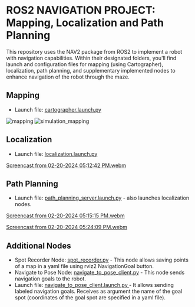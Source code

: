 # ROS2 NAVIGATION PROJECT: Mapping, Localization and Path Planning 

This repository uses the NAV2 package from ROS2 to implement a robot with navigation capabilities. Within their designated folders, you'll find launch and configuration files for mapping (using Cartographer), localization, path planning, and supplementary implemented nodes to enhance navigation of the robot through the maze.

## Mapping
* Launch file: [cartographer.launch.py](https://github.com/RonaldoCD/ROS2-Mapping-Localization-and-Path-Planning/blob/main/project_mapping/launch/cartographer.launch.py)

![mapping](https://github.com/RonaldoCD/ROS2-Mapping-Localization-and-Path-Planning/assets/73918490/2c6deb6e-feaa-4b17-8046-946461cae061)
![simulation_mapping](https://github.com/RonaldoCD/ROS2-Mapping-Localization-and-Path-Planning/assets/73918490/7668a76f-5182-48bd-ac05-8b594b36f0f8)

## Localization

* Launch file: [localization.launch.py](https://github.com/RonaldoCD/ROS2-Mapping-Localization-and-Path-Planning/blob/main/project_localization/launch/localization.launch.py)

[Screencast from 02-20-2024 05:12:42 PM.webm](https://github.com/RonaldoCD/ROS2-Mapping-Localization-and-Path-Planning/assets/73918490/35c4cf87-640a-4c39-a557-45c341621054)

## Path Planning

* Launch file: [path_planning_server.launch.py](https://github.com/RonaldoCD/ROS2-Mapping-Localization-and-Path-Planning/blob/main/project_path_planning/launch/path_planning_server.launch.py) - also launches localization nodes.

[Screencast from 02-20-2024 05:15:15 PM.webm](https://github.com/RonaldoCD/ROS2-Mapping-Localization-and-Path-Planning/assets/73918490/ab06a889-b13f-4b52-8921-08d075a67d7c)

[Screencast from 02-20-2024 05:24:09 PM.webm](https://github.com/RonaldoCD/ROS2-Mapping-Localization-and-Path-Planning/assets/73918490/fbe7bec8-0225-4120-ac11-36e743ff194c)

## Additional Nodes

* Spot Recorder Node: [spot_recorder.py](https://github.com/RonaldoCD/ROS2-Mapping-Localization-and-Path-Planning/blob/main/project_path_planning/project_path_planning/spot_recorder.py) - This node allows saving points of a map in a yaml file using rviz2 NavigationGoal button. 
* Navigate to Pose Node: [navigate_to_pose_client.py](https://github.com/RonaldoCD/ROS2-Mapping-Localization-and-Path-Planning/blob/main/project_path_planning/project_path_planning/navigate_to_pose_client.py) - This node sends navigation goals to the robot.
* Launch file: [navigate_to_pose_client.launch.py
](https://github.com/RonaldoCD/ROS2-Mapping-Localization-and-Path-Planning/blob/main/project_path_planning/launch/navigate_to_pose_client.launch.py) - It allows sending labeled navigation goals. Receives as argument the name of the goal spot (coordinates of the goal spot are specified in a yaml file). 

